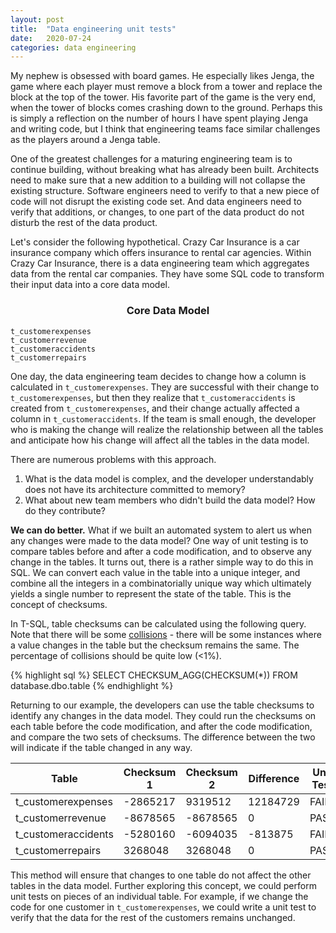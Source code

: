 ```yaml
---
layout: post
title:  "Data engineering unit tests"
date:   2020-07-24
categories: data engineering
---
```


My nephew is obsessed with board games. He especially likes Jenga, the game where each player must remove a block from a tower and replace the block at the top of the tower. His favorite part of the game is the very end, when the tower of blocks comes crashing down to the ground. Perhaps this is simply a reflection on the number of hours I have spent playing Jenga and writing code, but I think that engineering teams face similar challenges as the players around a Jenga table.

One of the greatest challenges for a maturing engineering team is to continue building, without breaking what has already been built. Architects need to make sure that a new addition to a building will not collapse the existing structure. Software engineers need to verify to that a new piece of code will not disrupt the existing code set. And data engineers need to verify that additions, or changes, to one part of the data product do not disturb the rest of the data product.

Let's consider the following hypothetical. Crazy Car Insurance is a car insurance company which offers insurance to rental car agencies. Within Crazy Car Insurance, there is a data engineering team which aggregates data from the rental car companies. They have some SQL code to transform their input data into a core data model.

### <center> Core Data Model </center>
```
t_customerexpenses
t_customerrevenue
t_customeraccidents
t_customerrepairs
```

One day, the data engineering team decides to change how a column is calculated in `t_customerexpenses`. They are successful with their change to `t_customerexpenses`, but then they realize that `t_customeraccidents` is created from `t_customerexpenses`, and their change actually affected a column in `t_customeraccidents`. If the team is small enough, the developer who is making the change will realize the relationship between all the tables and anticipate how his change will affect all the tables in the data model.

There are numerous problems with this approach.

1. What is the data model is complex, and the developer understandably does not have its architecture committed to memory?
2. What about new team members who didn't build the data model? How do they contribute?

**We can do better.** What if we built an automated system to alert us when any changes were made to the data model? One way of unit testing is to compare tables before and after a code modification, and to observe any change in the tables. It turns out, there is a rather simple way to do this in SQL. We can convert each value in the table into a unique integer, and combine all the integers in a combinatorially unique way which ultimately yields a single number to represent the state of the table. This is the concept of checksums.


In T-SQL, table checksums can be calculated using the following query. Note that there will be some [collisions](https://en.wikipedia.org/wiki/Collision_(computer_science)) - there will be some instances where a value changes in the table but the checksum remains the same. The percentage of collisions should be quite low (<1%).

{% highlight sql %}
SELECT 		CHECKSUM_AGG(CHECKSUM(*))
FROM 		database.dbo.table
{% endhighlight %}


Returning to our example, the developers can use the table checksums to identify any changes in the data model. They could run the checksums on each table before the code modification, and after the code modification, and compare the two sets of checksums. The difference between the two will indicate if the table changed in any way.

| Table | Checksum 1 | Checksum 2 | Difference | Unit Test |
| -- | -- | -- | -- | -- |
| t_customerexpenses | -2865217 | 9319512 | 12184729 | FAIL |
| t_customerrevenue | -8678565 | -8678565 | 0 | PASS |
| t_customeraccidents | -5280160 | -6094035 | -813875 | FAIL |
| t_customerrepairs | 3268048 | 3268048 | 0 | PASS |

This method will ensure that changes to one table do not affect the other tables in the data model. Further exploring this concept, we could perform unit tests on pieces of an individual table. For example, if we change the code for one customer in `t_customerexpenses`, we could write a unit test to verify that the data for the rest of the customers remains unchanged.